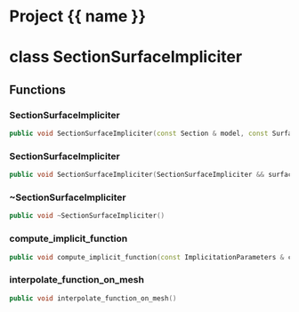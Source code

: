 <script setup>
import {useRoute} from 'vitepress'
const {path} = useRoute()
const tokens = path.split('/')
const words = tokens[2].split('-');
for (let i = 0; i < words.length; i++) {
    words[i] = words[i].charAt(0).toUpperCase() + words[i].slice(1);
    words[i] = words[i].replace('geode', 'Geode')
}
const name = words.join('-');
</script>
# Project {{ name }}

# class SectionSurfaceImpliciter


## Functions

### SectionSurfaceImpliciter

```cpp
public void SectionSurfaceImpliciter(const Section & model, const Surface2D & surface, const ImplicitDataManager2D & data_manager)
```


### SectionSurfaceImpliciter

```cpp
public void SectionSurfaceImpliciter(SectionSurfaceImpliciter && surface_modeler)
```


### ~SectionSurfaceImpliciter

```cpp
public void ~SectionSurfaceImpliciter()
```


### compute_implicit_function

```cpp
public void compute_implicit_function(const ImplicitationParameters & computation_parameters, double function_value_interval)
```


### interpolate_function_on_mesh

```cpp
public void interpolate_function_on_mesh()
```




